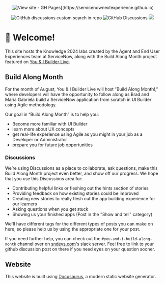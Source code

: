 <div align="center">



[![View site - GH Pages](https://img.shields.io/badge/View_site-sn.works/NEWorkshops-032D42?)](https://servicenownextexperience.github.io)

![GitHub discussions custom search in repo](https://img.shields.io/github/discussions-search/ServiceNowNextExperience/ServiceNowNextExperience.github.io?query=category%3A%22Show%20and%20tell%22%20&label=Show%20and%20tell&color=FFDE1D) ![GitHub Discussions](https://img.shields.io/github/discussions/ServiceNowNextExperience/ServiceNowNextExperience.github.io?color=24C2CE) <a href="https://invite.sndevs.com"><img src="https://img.shields.io/badge/community-sndevs-630330?"></a> 
</div>

# 👋 Welcome!

This site hosts the Knowledge 2024 labs created by the Agent and End User Experiences team at ServiceNow, along with the Build Along Month project featured on [You & I Builder Live](https://www.youtube.com/playlist?list=PL3rNcyAiDYK2Bgzj4mRdtfxMpGkI5KXBJ).


## Build Along Month

For the month of August, You & I Builder Live will host “Build Along Month!,” where developers will have the opportunity to follow along as Brad and Maria Gabriela build a ServiceNow application from scratch in UI Builder using  Agile methodology. 

 

Our goal in “Build Along Month” is to help you: 

- Become more familiar with UI Builder 
- learn more about UX concepts 
- get real-life experience using Agile as you might in your job as a Developer or Administrator 
- prepare you for future job opportunities 


### Discussions
  We’re using Discussions as a place to collaborate, ask questions, make this Build Along Month project even better, and show off our progress. We hope that you use this Discussions area for:
  * Contributing helpful links or fleshing out the hints section of stories
  * Providing feedback on how existing stories could be improved
  * Creating new stories to really flesh out the app building experience for our learners
  * Asking questions when you get stuck
  * Showing us your finished apps (Post in the "Show and tell" category)

We'll have different tags for the different types of posts you can make on here, so please help us by using the appropriate one for your post. 

If you need further help, you can check out the `#you-and-i-build-along-month` channel over on [sndevs.com](https://sndevs.com)'s slack server.  Feel free to link to your github discussion post on there if you need eyes on your question sooner.


## Website

This website is built using [Docusaurus](https://docusaurus.io/), a modern static website generator.

